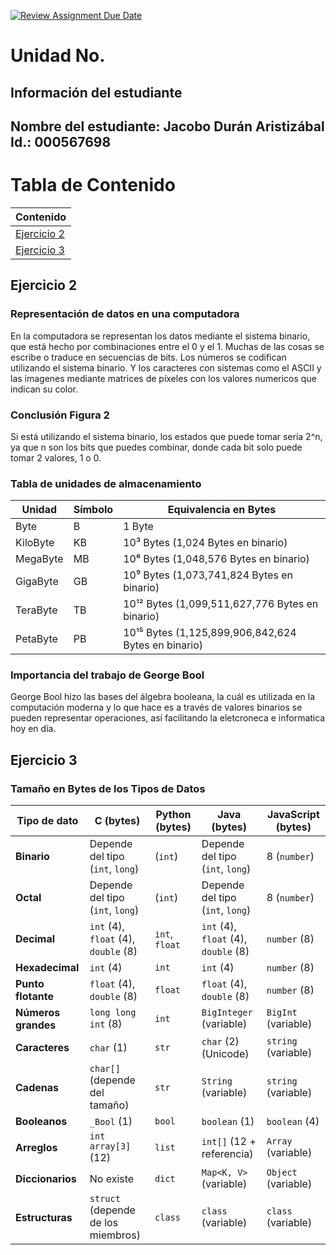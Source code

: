 [![Review Assignment Due Date](https://classroom.github.com/assets/deadline-readme-button-22041afd0340ce965d47ae6ef1cefeee28c7c493a6346c4f15d667ab976d596c.svg)](https://classroom.github.com/a/IYE4ssuc)
# Unidad No. 
## Información del estudiante  
Nombre del estudiante: Jacobo Durán Aristizábal
Id.: 000567698
---

# Tabla de Contenido

|Contenido|
|---------|
|[Ejercicio 2](#ejercicio-2)|
|[Ejercicio 3](#ejercicio-3)|

## Ejercicio 2
### Representación de datos en una computadora
En la computadora se representan los datos mediante el sistema binario, que está hecho por combinaciones entre el 0 y el 1.  Muchas de las cosas se escribe o traduce en secuencias de bits. Los números se codifican utilizando el sistema binario. Y los caracteres con sistemas como el ASCII y las imagenes mediante matrices de píxeles con los valores numericos que indican su color.

### Conclusión Figura 2
Si está utilizando el sistema binario, los estados que puede tomar sería 2^n, ya que n son los bits que puedes combinar, donde cada bit solo puede tomar 2 valores, 1 o 0.

### Tabla de unidades de almacenamiento
| Unidad     | Símbolo | Equivalencia en Bytes                    |
|-----------|--------|------------------------------------------|
| Byte      | B      | 1 Byte                                   |
| KiloByte  | KB     | 10³ Bytes (1,024 Bytes en binario)      |
| MegaByte  | MB     | 10⁶ Bytes (1,048,576 Bytes en binario)  |
| GigaByte  | GB     | 10⁹ Bytes (1,073,741,824 Bytes en binario)  |
| TeraByte  | TB     | 10¹² Bytes (1,099,511,627,776 Bytes en binario) |
| PetaByte  | PB     | 10¹⁵ Bytes (1,125,899,906,842,624 Bytes en binario) |

### Importancia del trabajo de George Bool
George Bool hizo las bases del álgebra booleana, la cuál es utilizada en la computación moderna y lo que hace es a través de valores binarios se pueden representar operaciones, así facilitando la eletcroneca e informatica hoy en día.

## Ejercicio 3 

### Tamaño en Bytes de los Tipos de Datos

| Tipo de dato     | C (bytes)             | Python (bytes)       | Java (bytes)        | JavaScript (bytes)  |
|-----------------|----------------------|----------------------|----------------------|----------------------|
| **Binario**     | Depende del tipo (`int`, `long`) | (`int`) | Depende del tipo (`int`, `long`) | 8 (`number`) |
| **Octal**       | Depende del tipo (`int`, `long`) | (`int`) | Depende del tipo (`int`, `long`) | 8 (`number`) |
| **Decimal**     | `int` (4), `float` (4), `double` (8) | `int`, `float` | `int` (4), `float` (4), `double` (8) | `number` (8) |
| **Hexadecimal** | `int` (4) | `int` | `int` (4) | `number` (8) |
| **Punto flotante** | `float` (4), `double` (8) | `float` | `float` (4), `double` (8) | `number` (8) |
| **Números grandes** | `long long int` (8) | `int` | `BigInteger` (variable) | `BigInt` (variable) |
| **Caracteres**  | `char` (1) | `str` | `char` (2) (Unicode) | `string` (variable) |
| **Cadenas**     | `char[]` (depende del tamaño) | `str`| `String` (variable) | `string` (variable) |
| **Booleanos**   | `_Bool` (1) | `bool`| `boolean` (1) | `boolean` (4) |
| **Arreglos**    | `int array[3]` (12) | `list`| `int[]` (12 + referencia) | `Array` (variable) |
| **Diccionarios** | No existe | `dict`| `Map<K, V>` (variable) | `Object` (variable) |
| **Estructuras** | `struct` (depende de los miembros) | `class` | `class` (variable) | `class` (variable) |




